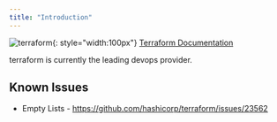 ```yaml
---
title: "Introduction"
---
```


![terraform](../../assets/images/terraform.png "terraform"){: style="width:100px"} [Terraform Documentation](/devops/terraform/intro)

terraform is currently the leading devops provider. 


## Known Issues

- Empty Lists - https://github.com/hashicorp/terraform/issues/23562
